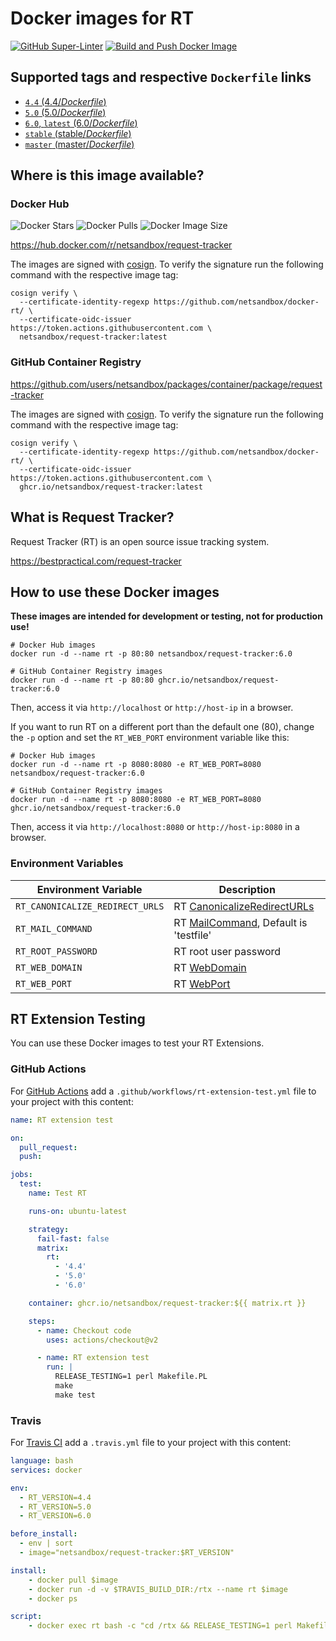 # Docker images for RT

[![GitHub Super-Linter](https://github.com/netsandbox/docker-rt/workflows/Lint%20Code%20Base/badge.svg)](https://github.com/marketplace/actions/super-linter)
[![Build and Push Docker Image](https://github.com/netsandbox/docker-rt/actions/workflows/build.yml/badge.svg)](https://github.com/netsandbox/docker-rt/actions/workflows/build.yml)

## Supported tags and respective `Dockerfile` links

- [`4.4` (4.4/*Dockerfile*)](https://github.com/cloos/docker-rt/blob/main/4.4/Dockerfile)
- [`5.0` (5.0/*Dockerfile*)](https://github.com/cloos/docker-rt/blob/main/5.0/Dockerfile)
- [`6.0`, `latest` (6.0/*Dockerfile*)](https://github.com/cloos/docker-rt/blob/main/6.0/Dockerfile)
- [`stable` (stable/*Dockerfile*)](https://github.com/cloos/docker-rt/blob/main/stable/Dockerfile)
- [`master` (master/*Dockerfile*)](https://github.com/cloos/docker-rt/blob/main/master/Dockerfile)

## Where is this image available?

### Docker Hub

![Docker Stars](https://img.shields.io/docker/stars/netsandbox/request-tracker.svg)
![Docker Pulls](https://img.shields.io/docker/pulls/netsandbox/request-tracker.svg)
![Docker Image Size](https://img.shields.io/docker/image-size/netsandbox/request-tracker/latest.svg)

<https://hub.docker.com/r/netsandbox/request-tracker>

The images are signed with [cosign](https://github.com/sigstore/cosign).
To verify the signature run the following command with the respective image tag:

```shell
cosign verify \
  --certificate-identity-regexp https://github.com/netsandbox/docker-rt/ \
  --certificate-oidc-issuer https://token.actions.githubusercontent.com \
  netsandbox/request-tracker:latest
```

### GitHub Container Registry

<https://github.com/users/netsandbox/packages/container/package/request-tracker>

The images are signed with [cosign](https://github.com/sigstore/cosign).
To verify the signature run the following command with the respective image tag:

```shell
cosign verify \
  --certificate-identity-regexp https://github.com/netsandbox/docker-rt/ \
  --certificate-oidc-issuer https://token.actions.githubusercontent.com \
  ghcr.io/netsandbox/request-tracker:latest
```

## What is Request Tracker?

Request Tracker (RT) is an open source issue tracking system.

<https://bestpractical.com/request-tracker>

## How to use these Docker images

**These images are intended for development or testing, not for production use!**

```shell
# Docker Hub images
docker run -d --name rt -p 80:80 netsandbox/request-tracker:6.0

# GitHub Container Registry images
docker run -d --name rt -p 80:80 ghcr.io/netsandbox/request-tracker:6.0
```

Then, access it via `http://localhost` or `http://host-ip` in a browser.

If you want to run RT on a different port than the default one (80), change the `-p` option and set the `RT_WEB_PORT` environment variable like this:

```shell
# Docker Hub images
docker run -d --name rt -p 8080:8080 -e RT_WEB_PORT=8080 netsandbox/request-tracker:6.0

# GitHub Container Registry images
docker run -d --name rt -p 8080:8080 -e RT_WEB_PORT=8080 ghcr.io/netsandbox/request-tracker:6.0
```

Then, access it via `http://localhost:8080` or `http://host-ip:8080` in a browser.

### Environment Variables

| Environment Variable | Description |
| --- | --- |
| `RT_CANONICALIZE_REDIRECT_URLS` | RT [CanonicalizeRedirectURLs](https://docs.bestpractical.com/rt/latest/RT_Config.html#CanonicalizeRedirectURLs) |
| `RT_MAIL_COMMAND` | RT [MailCommand](https://docs.bestpractical.com/rt/latest/RT_Config.html#MailCommand), Default is 'testfile' |
| `RT_ROOT_PASSWORD` | RT root user password |
| `RT_WEB_DOMAIN` | RT [WebDomain](https://docs.bestpractical.com/rt/latest/RT_Config.html#WebDomain) |
| `RT_WEB_PORT` | RT [WebPort](https://docs.bestpractical.com/rt/latest/RT_Config.html#WebPort) |

## RT Extension Testing

You can use these Docker images to test your RT Extensions.

### GitHub Actions

For [GitHub Actions](https://docs.github.com/actions) add a `.github/workflows/rt-extension-test.yml` file to your
project with this content:

```yaml
name: RT extension test

on:
  pull_request:
  push:

jobs:
  test:
    name: Test RT

    runs-on: ubuntu-latest

    strategy:
      fail-fast: false
      matrix:
        rt:
          - '4.4'
          - '5.0'
          - '6.0'

    container: ghcr.io/netsandbox/request-tracker:${{ matrix.rt }}

    steps:
      - name: Checkout code
        uses: actions/checkout@v2

      - name: RT extension test
        run: |
          RELEASE_TESTING=1 perl Makefile.PL
          make
          make test
```

### Travis

For [Travis CI](https://www.travis-ci.com/) add a `.travis.yml` file to your
project with this content:

```yaml
language: bash
services: docker

env:
  - RT_VERSION=4.4
  - RT_VERSION=5.0
  - RT_VERSION=6.0

before_install:
  - env | sort
  - image="netsandbox/request-tracker:$RT_VERSION"

install:
    - docker pull $image
    - docker run -d -v $TRAVIS_BUILD_DIR:/rtx --name rt $image
    - docker ps

script:
    - docker exec rt bash -c "cd /rtx && RELEASE_TESTING=1 perl Makefile.PL && make && make test"
```
